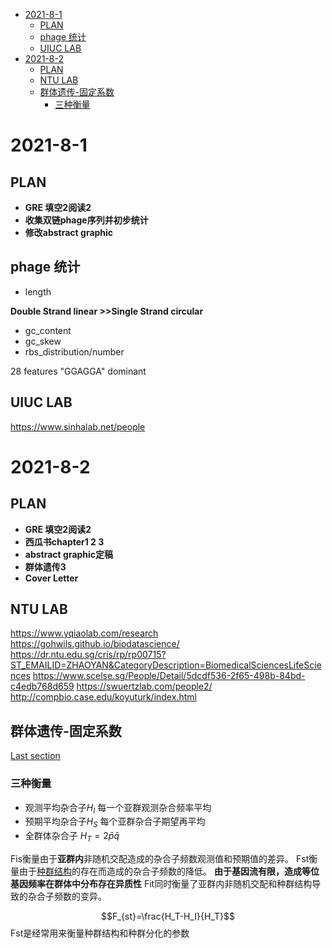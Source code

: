 - [2021-8-1](#2021-8-1)
  - [PLAN](#plan)
  - [phage 统计](#phage-统计)
  - [UIUC LAB](#uiuc-lab)
- [2021-8-2](#2021-8-2)
  - [PLAN](#plan-1)
  - [NTU LAB](#ntu-lab)
  - [群体遗传-固定系数](#群体遗传-固定系数)
    - [三种衡量](#三种衡量)
# 2021-8-1
## PLAN
+ **GRE 填空2阅读2**
+ **收集双链phage序列并初步统计**
+ **修改abstract graphic**
## phage 统计
+ length

**Double Strand linear >>Single Strand circular**
+ gc_content
+ gc_skew
+ rbs_distribution/number

28 features
"GGAGGA" dominant

## UIUC LAB
https://www.sinhalab.net/people

# 2021-8-2
## PLAN
+ **GRE 填空2阅读2**
+ **西瓜书chapter1 2 3**
+ **abstract graphic定稿**
+ **群体遗传3**
+ **Cover Letter**

## NTU LAB
https://www.yqiaolab.com/research
https://gohwils.github.io/biodatascience/
https://dr.ntu.edu.sg/cris/rp/rp00715?ST_EMAILID=ZHAOYAN&CategoryDescription=BiomedicalSciencesLifeSciences
https://www.scelse.sg/People/Detail/5dcdf536-2f65-498b-84bd-c4edb768d659
https://swuertzlab.com/people2/
http://compbio.case.edu/koyuturk/index.html

## 群体遗传-固定系数
[Last section](July.md)
### 三种衡量
+ 观测平均杂合子$H_I$ 每一个亚群观测杂合频率平均
+ 预期平均杂合子$H_S$ 每个亚群杂合子期望再平均
+ 全群体杂合子 $H_T= 2\bar{p}\bar{q}$

Fis衡量由于**亚群内**非随机交配造成的杂合子频数观测值和预期值的差异。
Fst衡量由于[种群结构](https://gitee.com/YangyiLab/Daily-Worklog/blob/master/July.md#%E7%BE%A4%E4%BD%93%E9%81%97%E4%BC%A0-%E7%BE%A4%E4%BD%93%E7%BB%93%E6%9E%84%E5%92%8C%E5%9F%BA%E5%9B%A0%E6%B5%81)的存在而造成的杂合子频数的降低。 **由于基因流有限，造成等位基因频率在群体中分布存在异质性**
Fit同时衡量了亚群内非随机交配和种群结构导致的杂合子频数的变异。

$$F_{st}=\frac{H_T-H_I}{H_T}$$
Fst是经常用来衡量种群结构和种群分化的参数
